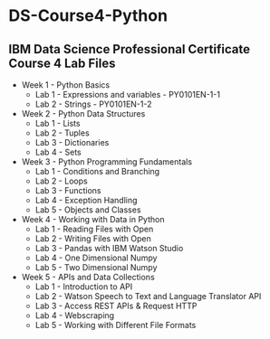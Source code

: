 # DS-Course4-Python
## IBM Data Science Professional Certificate Course 4 Lab Files

* Week 1 - Python Basics 
  - Lab 1 - Expressions and variables - PY0101EN-1-1
  - Lab 2 - Strings - PY0101EN-1-2
* Week 2 - Python Data Structures
  - Lab 1 - Lists
  - Lab 2 - Tuples
  - Lab 3 - Dictionaries
  - Lab 4 - Sets
* Week 3 - Python Programming Fundamentals
  - Lab 1 - Conditions and Branching
  - Lab 2 - Loops
  - Lab 3 - Functions
  - Lab 4 - Exception Handling
  - Lab 5 - Objects and Classes
* Week 4 - Working with Data in Python
  - Lab 1 - Reading Files with Open
  - Lab 2 - Writing Files with Open
  - Lab 3 - Pandas with IBM Watson Studio
  - Lab 4 - One Dimensional Numpy
  - Lab 5 - Two Dimensional Numpy
* Week 5 - APIs and Data Collections
  - Lab 1 - Introduction to API
  - Lab 2 - Watson Speech to Text and Language Translator API
  - Lab 3 - Access REST APIs & Request HTTP
  - Lab 4 - Webscraping
  - Lab 5 - Working with Different File Formats

